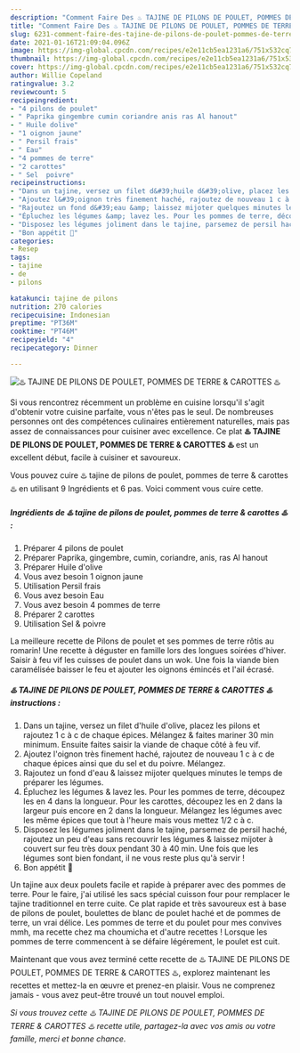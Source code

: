 ```yaml
---
description: "Comment Faire Des ♨️ TAJINE DE PILONS DE POULET, POMMES DE TERRE &amp;amp; CAROTTES ♨️"
title: "Comment Faire Des ♨️ TAJINE DE PILONS DE POULET, POMMES DE TERRE &amp;amp; CAROTTES ♨️"
slug: 6231-comment-faire-des-tajine-de-pilons-de-poulet-pommes-de-terre-and-amp-carottes
date: 2021-01-16T21:09:04.096Z
image: https://img-global.cpcdn.com/recipes/e2e11cb5ea1231a6/751x532cq70/♨️-tajine-de-pilons-de-poulet-pommes-de-terre-carottes-♨️-photo-principale-de-la-recette.jpg
thumbnail: https://img-global.cpcdn.com/recipes/e2e11cb5ea1231a6/751x532cq70/♨️-tajine-de-pilons-de-poulet-pommes-de-terre-carottes-♨️-photo-principale-de-la-recette.jpg
cover: https://img-global.cpcdn.com/recipes/e2e11cb5ea1231a6/751x532cq70/♨️-tajine-de-pilons-de-poulet-pommes-de-terre-carottes-♨️-photo-principale-de-la-recette.jpg
author: Willie Copeland
ratingvalue: 3.2
reviewcount: 5
recipeingredient:
- "4 pilons de poulet"
- " Paprika gingembre cumin coriandre anis ras Al hanout"
- " Huile dolive"
- "1 oignon jaune"
- " Persil frais"
- " Eau"
- "4 pommes de terre"
- "2 carottes"
- " Sel  poivre"
recipeinstructions:
- "Dans un tajine, versez un filet d&#39;huile d&#39;olive, placez les pilons et rajoutez 1 c à c de chaque épices. Mélangez &amp; faites mariner 30 min minimum. Ensuite faites saisir la viande de chaque côté à feu vif."
- "Ajoutez l&#39;oignon très finement haché, rajoutez de nouveau 1 c à c de chaque épices ainsi que du sel et du poivre. Mélangez."
- "Rajoutez un fond d&#39;eau &amp; laissez mijoter quelques minutes le temps de préparer les légumes."
- "Épluchez les légumes &amp; lavez les. Pour les pommes de terre, découpez les en 4 dans la longueur. Pour les carottes, découpez les en 2 dans la largeur puis encore en 2 dans la longueur. Mélangez les légumes avec les même épices que tout à l&#39;heure mais vous mettez 1/2 c à c."
- "Disposez les légumes joliment dans le tajine, parsemez de persil haché, rajoutez un peu d&#39;eau sans recouvrir les légumes &amp; laissez mijoter à couvert sur feu très doux pendant 30 à 40 min. Une fois que les légumes sont bien fondant, il ne vous reste plus qu&#39;à servir !"
- "Bon appétit 🌹"
categories:
- Resep
tags:
- tajine
- de
- pilons

katakunci: tajine de pilons 
nutrition: 270 calories
recipecuisine: Indonesian
preptime: "PT36M"
cooktime: "PT46M"
recipeyield: "4"
recipecategory: Dinner

---
```



![♨️ TAJINE DE PILONS DE POULET, POMMES DE TERRE &amp; CAROTTES ♨️](https://img-global.cpcdn.com/recipes/e2e11cb5ea1231a6/751x532cq70/♨️-tajine-de-pilons-de-poulet-pommes-de-terre-carottes-♨️-photo-principale-de-la-recette.jpg)

Si vous rencontrez récemment un problème en cuisine lorsqu'il s'agit d'obtenir votre cuisine parfaite, vous n'êtes pas le seul. De nombreuses personnes ont des compétences culinaires entièrement naturelles, mais pas assez de connaissances pour cuisiner avec excellence. Ce plat <strong> ♨️ TAJINE DE PILONS DE POULET, POMMES DE TERRE &amp; CAROTTES ♨️ </strong> est un excellent début, facile à cuisiner et savoureux.

<!--inarticleads1-->

Vous pouvez cuire ♨️ tajine de pilons de poulet, pommes de terre &amp; carottes ♨️ en utilisant 9 Ingrédients et 6 pas. Voici comment vous cuire cette.

##### Ingrédients de ♨️ tajine de pilons de poulet, pommes de terre &amp; carottes ♨️ :

1. Préparer 4 pilons de poulet
1. Préparer  Paprika, gingembre, cumin, coriandre, anis, ras Al hanout
1. Préparer  Huile d&#39;olive
1. Vous avez besoin 1 oignon jaune
1. Utilisation  Persil frais
1. Vous avez besoin  Eau
1. Vous avez besoin 4 pommes de terre
1. Préparer 2 carottes
1. Utilisation  Sel &amp; poivre


La meilleure recette de Pilons de poulet et ses pommes de terre rôtis au romarin! Une recette à déguster en famille lors des longues soirées d&#39;hiver. Saisir à feu vif les cuisses de poulet dans un wok. Une fois la viande bien caramélisée baisser le feu et ajouter les oignons émincés et l&#39;ail écrasé. 

<!--inarticleads2-->

##### ♨️ TAJINE DE PILONS DE POULET, POMMES DE TERRE &amp; CAROTTES ♨️ instructions :

1. Dans un tajine, versez un filet d&#39;huile d&#39;olive, placez les pilons et rajoutez 1 c à c de chaque épices. Mélangez &amp; faites mariner 30 min minimum. Ensuite faites saisir la viande de chaque côté à feu vif.
1. Ajoutez l&#39;oignon très finement haché, rajoutez de nouveau 1 c à c de chaque épices ainsi que du sel et du poivre. Mélangez.
1. Rajoutez un fond d&#39;eau &amp; laissez mijoter quelques minutes le temps de préparer les légumes.
1. Épluchez les légumes &amp; lavez les. Pour les pommes de terre, découpez les en 4 dans la longueur. Pour les carottes, découpez les en 2 dans la largeur puis encore en 2 dans la longueur. Mélangez les légumes avec les même épices que tout à l&#39;heure mais vous mettez 1/2 c à c.
1. Disposez les légumes joliment dans le tajine, parsemez de persil haché, rajoutez un peu d&#39;eau sans recouvrir les légumes &amp; laissez mijoter à couvert sur feu très doux pendant 30 à 40 min. Une fois que les légumes sont bien fondant, il ne vous reste plus qu&#39;à servir !
1. Bon appétit 🌹


Un tajine aux deux poulets facile et rapide à préparer avec des pommes de terre. Pour le faire, j&#39;ai utilisé les sacs spécial cuisson four pour remplacer le tajine traditionnel en terre cuite. Ce plat rapide et très savoureux est à base de pilons de poulet, boulettes de blanc de poulet haché et de pommes de terre, un vrai délice. Les pommes de terre et du poulet pour mes convives mmh, ma recette chez ma choumicha et d&#39;autre recettes ! Lorsque les pommes de terre commencent à se défaire légérement, le poulet est cuit. 

<!--inarticleads1-->

<p>
Maintenant que vous avez terminé cette recette de ♨️ TAJINE DE PILONS DE POULET, POMMES DE TERRE &amp; CAROTTES ♨️, explorez maintenant les recettes et mettez-la en œuvre et prenez-en plaisir. Vous ne comprenez jamais - vous avez peut-être trouvé un tout nouvel emploi.
</p>

<p>
<i>Si vous trouvez cette ♨️ TAJINE DE PILONS DE POULET, POMMES DE TERRE &amp; CAROTTES ♨️ recette utile, partagez-la avec vos amis ou votre famille, merci et bonne chance.</i>
</p>
